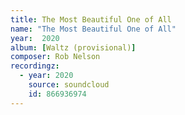 ```yaml
---
title: The Most Beautiful One of All
name: "The Most Beautiful One of All"
year:  2020
album: [Waltz (provisional)]
composer: Rob Nelson
recordingz:
  - year: 2020
    source: soundcloud
    id: 866936974
---
```


